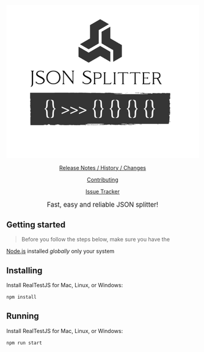 <p align="center">
  <a href="./logo/logo.png">
    <picture>
      <img alt="JSONSplitter" src="./logo/logo.png">
    </picture>    
  </a>
</p>

<p align="center">
  <a href="./CHANGELOG.md">Release Notes / History / Changes</a> 
</p>
<p align="center">
  <a href="./CONTRIBUTING.md">Contributing</a> 
</p>
<p align="center">
  <a href="https://github.com/VadimNastoyashchy/JSONSplitter/issues">Issue Tracker</a> 
</p>
<p align="center" style="font-size:120%;">
  Fast, easy and reliable JSON splitter!
</p>

## Getting started

> Before you follow the steps below, make sure you have the

[Node.js](https://nodejs.org/en/download/) installed _globally_ only your system

## Installing

Install RealTestJS for Mac, Linux, or Windows:

```bash
npm install
```

## Running

Install RealTestJS for Mac, Linux, or Windows:

```bash
npm run start
```
